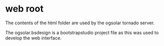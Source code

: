 # web root
The contents of the html folder are used by the ogsolar tornado server.

The ogsolar.bsdesign is a bootstrapstudio project file as this was
used to develop the web interface.
